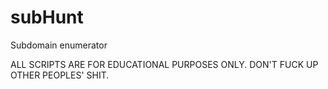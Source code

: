 # subHunt
Subdomain enumerator

ALL SCRIPTS ARE FOR EDUCATIONAL PURPOSES ONLY. DON'T FUCK UP OTHER PEOPLES' SHIT.
